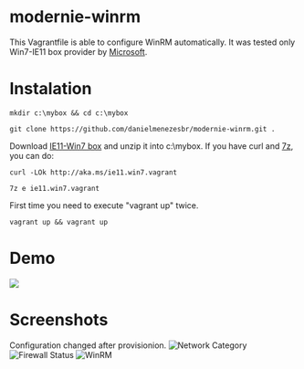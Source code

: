 # modernie-winrm
This Vagrantfile is able to configure WinRM automatically. It was tested only Win7-IE11 box provider by [Microsoft](https://developer.microsoft.com/en-us/microsoft-edge/tools/vms/).

# Instalation
```
mkdir c:\mybox && cd c:\mybox
```

```
git clone https://github.com/danielmenezesbr/modernie-winrm.git .
```

Download [IE11-Win7 box](http://aka.ms/ie11.win7.vagrant) and unzip it into c:\mybox. If you have curl and [7z](http://www.7-zip.org), you can do:
```
curl -LOk http://aka.ms/ie11.win7.vagrant
```

```
7z e ie11.win7.vagrant
```



First time you need to execute "vagrant up" twice.
```
vagrant up && vagrant up
```
# Demo
![](https://github.com/danielmenezesbr/modernie-winrm/blob/master/docs/demo.gif?raw=true)

# Screenshots
Configuration changed after provisionion.
![Network Category](https://github.com/danielmenezesbr/modernie-winrm/blob/master/docs/network_category.png?raw=true)
![Firewall Status](https://github.com/danielmenezesbr/modernie-winrm/blob/master/docs/firewall1.png?raw=true)
![WinRM](https://github.com/danielmenezesbr/modernie-winrm/blob/master/docs/firewall2.png?raw=true)
